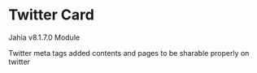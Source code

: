 # Twitter Card

Jahia v8.1.7.0 Module

Twitter meta tags added contents and pages to be sharable properly on twitter
